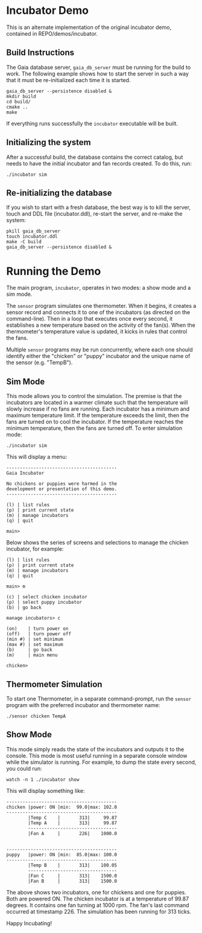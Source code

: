# Incubator Demo
This is an alternate implementation of the original incubator demo, contained in REPO/demos/incubator.

## Build Instructions
The Gaia database server, `gaia_db_server` must be running for the build to work. The following example shows how to start the server in such a way that it must be re-initialized each time it is started.

```
gaia_db_server --persistence disabled &
mkdir build
cd build/
cmake ..
make
```

If everything runs successfully the `incubator` executable will be built.

## Initializing the system
After a successful build, the database contains the correct catalog, but needs to have the initial incubator and fan records created. To do this, run:
```
./incubator sim
```

## Re-initializing the database
If you wish to start with a fresh database, the best way is to kill the server, touch and DDL file (incubator.ddl), re-start the server, and re-make the system:
```
pkill gaia_db_server
touch incubator.ddl
make -C build
gaia_db_server --persistence disabled &
```

# Running the Demo
The main program, `incubator`, operates in two modes:  a show mode and a sim mode.

The `sensor` program simulates one thermometer. When it begins, it creates a sensor record and connects it to one of the incubators (as directed on the command-line). Then in a loop that executes once every second, it establishes a new temperature based on the activity of the fan(s). When the thermometer's temperature value is updated, it kicks in rules that control the fans.

Multiple `sensor` programs may be run concurrently, where each one should identify either the "chicken" or "puppy" incubator and the unique name of the sensor (e.g. "TempB").

## Sim Mode
This mode allows you to control the simulation. The premise is that the incubators are located in a warmer climate such that the temperature will slowly increase if no fans are running.  Each incubator has a minimum and maximum temperature limit.  If the temperature exceeds the limit, then the fans are turned on to cool the incubator.  If the temperature reaches the minimum temperature, then the fans are turned off. To enter simulation mode:
```
./incubator sim
```

This will display a menu:
```
-----------------------------------------
Gaia Incubator

No chickens or puppies were harmed in the
development or presentation of this demo.
-----------------------------------------

(l) | list rules
(p) | print current state
(m) | manage incubators
(q) | quit

main>
```

Below shows the series of screens and selections to manage the chicken incubator, for example:
```
(l) | list rules
(p) | print current state
(m) | manage incubators
(q) | quit

main> m

(c) | select chicken incubator
(p) | select puppy incubator
(b) | go back

manage incubators> c

(on)    | turn power on
(off)   | turn power off
(min #) | set minimum
(max #) | set maximum
(b)     | go back
(m)     | main menu

chicken>
```

## Thermometer Simulation
To start one Thermometer, in a separate command-prompt, run the `sensor` program with the preferred incubator and thermometer name:
```
./sensor chicken TempA
```

## Show Mode
This mode simply reads the state of the incubators and outputs it to the console.  This mode is most useful running in a separate console window while the simulator is running.  For example, to dump the state every second, you could run:
```
watch -n 1 ./incubator show
```
This will display something like:
```
-----------------------------------------
chicken |power: ON |min:  99.0|max: 102.0
-----------------------------------------
        |Temp C    |       313|     99.87
        |Temp A    |       313|     99.87
        ---------------------------------
        |Fan A     |       226|    1000.0


-----------------------------------------
puppy   |power: ON |min:  85.0|max: 100.0
-----------------------------------------
        |Temp B    |       313|    100.05
        ---------------------------------
        |Fan C     |       313|    1500.0
        |Fan B     |       313|    1500.0
```
The above shows two incubators, one for chickens and one for puppies.  Both are powered ON.  The chicken incubator is at a temperature of 99.87 degrees.  It contains one fan turning at 1000 rpm.  The fan's last command occurred at timestamp 226.  The simulation has been running for 313 ticks.

Happy Incubating!
